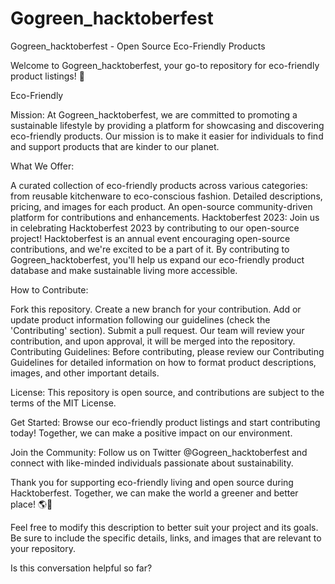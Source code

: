 # Gogreen_hacktoberfest
 Gogreen_hacktoberfest - Open Source Eco-Friendly Products

Welcome to Gogreen_hacktoberfest, your go-to repository for eco-friendly product listings! 🌿

Eco-Friendly

Mission:
At Gogreen_hacktoberfest, we are committed to promoting a sustainable lifestyle by providing a platform for showcasing and discovering eco-friendly products. Our mission is to make it easier for individuals to find and support products that are kinder to our planet.

What We Offer:

A curated collection of eco-friendly products across various categories: from reusable kitchenware to eco-conscious fashion.
Detailed descriptions, pricing, and images for each product.
An open-source community-driven platform for contributions and enhancements.
Hacktoberfest 2023:
Join us in celebrating Hacktoberfest 2023 by contributing to our open-source project! Hacktoberfest is an annual event encouraging open-source contributions, and we're excited to be a part of it. By contributing to Gogreen_hacktoberfest, you'll help us expand our eco-friendly product database and make sustainable living more accessible.

How to Contribute:

Fork this repository.
Create a new branch for your contribution.
Add or update product information following our guidelines (check the 'Contributing' section).
Submit a pull request.
Our team will review your contribution, and upon approval, it will be merged into the repository.
Contributing Guidelines:
Before contributing, please review our Contributing Guidelines for detailed information on how to format product descriptions, images, and other important details.

License:
This repository is open source, and contributions are subject to the terms of the MIT License.

Get Started:
Browse our eco-friendly product listings and start contributing today! Together, we can make a positive impact on our environment.

Join the Community:
Follow us on Twitter @Gogreen_hacktoberfest and connect with like-minded individuals passionate about sustainability.

Thank you for supporting eco-friendly living and open source during Hacktoberfest. Together, we can make the world a greener and better place! 🌎💚

Feel free to modify this description to better suit your project and its goals. Be sure to include the specific details, links, and images that are relevant to your repository.




Is this conversation helpful so far?



